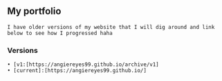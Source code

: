 ## My portfolio
```
I have older versions of my website that I will dig around and link below to see how I progressed haha
```

### Versions
```
• [v1:[https://angiereyes99.github.io/archive/v1]
• [current]:[https://angiereyes99.github.io/]
```